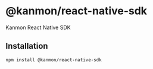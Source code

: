 # @kanmon/react-native-sdk

Kanmon React Native SDK

## Installation

```sh
npm install @kanmon/react-native-sdk
```
